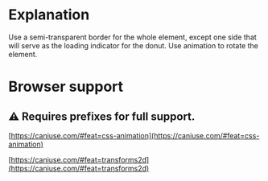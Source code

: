 # Explanation
      
Use a semi-transparent border for the whole element, except one side
that will serve as the loading indicator for the donut. Use animation to
rotate the element.

# Browser support

## ⚠️ Requires prefixes for full support.

[https://caniuse.com/#feat=css-animation](https://caniuse.com/#feat=css-animation)

[https://caniuse.com/#feat=transforms2d](https://caniuse.com/#feat=transforms2d)